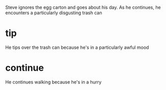 Steve ignores the egg carton and goes about his day. As he continues, he encounters a particularly disgusting trash can

# tip
He tips over the trash can because he's in a particularly awful mood

# continue
He continues walking because he's in a hurry
